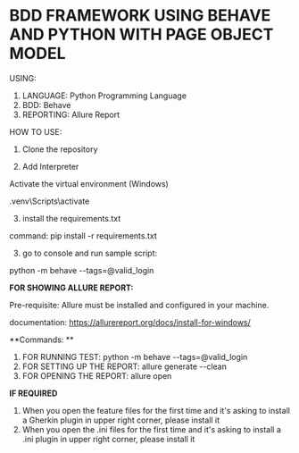 # BDD FRAMEWORK USING BEHAVE AND PYTHON WITH PAGE OBJECT MODEL


USING:
1. LANGUAGE: Python Programming Language
2. BDD: Behave
3. REPORTING: Allure Report


HOW TO USE:
1. Clone the repository

2. Add Interpreter

Activate the virtual environment (Windows)

.venv\Scripts\activate

   
3. install the requirements.txt
   
command: pip install -r requirements.txt

3. go to console and run sample script:

python -m behave --tags=@valid_login






**FOR SHOWING ALLURE REPORT:**

Pre-requisite: Allure must be installed and configured in your machine.

documentation: https://allurereport.org/docs/install-for-windows/


**Commands: **
1. FOR RUNNING TEST: python -m behave --tags=@valid_login
2. FOR SETTING UP THE REPORT: allure generate --clean
3. FOR OPENING THE REPORT: allure open


**IF REQUIRED**
1. When you open the feature files for the first time and it's asking to install a Gherkin plugin in upper right corner, please install it
2. When you open the .ini files for the first time and it's asking to install a .ini plugin in upper right corner, please install it
